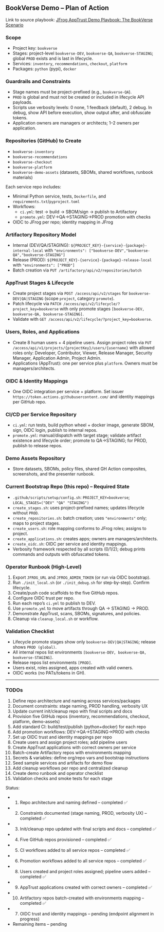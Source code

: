 ## BookVerse Demo – Plan of Action

Link to source playbook: [JFrog AppTrust Demo Playbook: The BookVerse Scenario](https://docs.google.com/document/d/1IJZDSFB_AtP4JDqHjWQ6z_geb--fngAnqup2TTGRNrw/edit?usp=sharing)

### Scope
- Project key: `bookverse`
- Stages: project-level `bookverse-DEV`, `bookverse-QA`, `bookverse-STAGING`; global `PROD` exists and is last in lifecycle.
- Services: `inventory`, `recommendations`, `checkout`, `platform`
- Packages: `python` (pypi), `docker`

### Guardrails and Constraints
- Stage names must be project-prefixed (e.g., `bookverse-QA`).
- `PROD` is global and must not be created or included in lifecycle API payloads.
- Scripts use verbosity levels: 0 none, 1 feedback (default), 2 debug. In debug, show API before execution, show output after, and obfuscate tokens.
- Application owners are managers or architects; 1–2 owners per application.

### Repositories (GitHub) to Create
- `bookverse-inventory`
- `bookverse-recommendations`
- `bookverse-checkout`
- `bookverse-platform`
- `bookverse-demo-assets` (datasets, SBOMs, shared workflows, runbook materials)

Each service repo includes:
- Minimal Python service, tests, `Dockerfile`, and `requirements.txt`/`pyproject.toml`
- Workflows:
  - `ci.yml`: test → build → SBOM/sign → publish to Artifactory
  - `promote.yml`: DEV→QA→STAGING→PROD promotion with checks
- OIDC to JFrog per repo; identity mapping in JFrog

### Artifactory Repository Model
- Internal (DEV/QA/STAGING): `${PROJECT_KEY}-{service}-{package}-internal-local` with `"environments": ["bookverse-DEV","bookverse-QA","bookverse-STAGING"]`
- Release (PROD): `${PROJECT_KEY}-{service}-{package}-release-local` with `"environments": ["PROD"]`
- Batch creation via `PUT /artifactory/api/v2/repositories/batch`

### AppTrust Stages & Lifecycle
- Create project stages via `POST /access/api/v2/stages` for `bookverse-DEV|QA|STAGING` (scope `project`, category `promote`).
- Patch lifecycle via `PATCH /access/api/v2/lifecycle/?project_key=bookverse` with only promote stages `[bookverse-DEV, bookverse-QA, bookverse-STAGING]`.
- Validate with `GET /access/api/v2/lifecycle/?project_key=bookverse`.

### Users, Roles, and Applications
- Create 8 human users + 4 pipeline users. Assign project roles via `PUT /access/api/v1/projects/{projectKey}/users/{username}` with allowed roles only: Developer, Contributor, Viewer, Release Manager, Security Manager, Application Admin, Project Admin.
- Applications (AppTrust): one per service plus `platform`. Owners must be managers/architects.

### OIDC & Identity Mappings
- One OIDC integration per service + platform. Set issuer `https://token.actions.githubusercontent.com/` and identity mappings per GitHub repo.

### CI/CD per Service Repository
- `ci.yml`: run tests, build python wheel + docker image, generate SBOM, sign, OIDC login, publish to internal repos.
- `promote.yml`: manual/dispatch with target stage; validate artifact existence and lifecycle order; promote to QA→STAGING; for PROD, publish to release repos.

### Demo Assets Repository
- Store datasets, SBOMs, policy files, shared GH Action composites, screenshots, and the presenter runbook.

### Current Bootstrap Repo (this repo) – Required State
- `.github/scripts/setup/config.sh`: `PROJECT_KEY=bookverse`; `LOCAL_STAGES=("DEV" "QA" "STAGING")`
- `create_stages.sh`: uses project-prefixed names; updates lifecycle without `PROD`.
- `create_repositories.sh`: batch creation; uses `"environments"` only; maps to project stages.
- `create_users.sh`: role mapping conforms to JFrog roles; assigns to project.
- `create_applications.sh`: creates apps; owners are managers/architects.
- `create_oidc.sh`: OIDC per service and identity mappings.
- Verbosity framework respected by all scripts (0/1/2); debug prints commands and outputs with obfuscated tokens.

### Operator Runbook (High-Level)
1. Export `JFROG_URL` and `JFROG_ADMIN_TOKEN` (or run via OIDC bootstrap).
2. Run `./init_local.sh` (or `./init_debug.sh` for step-by-step). Confirm lifecycle.
3. Create/push code scaffolds to the five GitHub repos.
4. Configure OIDC trust per repo.
5. Run each repo’s `ci.yml` to publish to DEV.
6. Use `promote.yml` to move artifacts through QA → STAGING → PROD.
7. Demonstrate AppTrust, scans, SBOMs, signatures, and policies.
8. Cleanup via `cleanup_local.sh` or workflow.

### Validation Checklist
- Lifecycle promote stages show only `bookverse-DEV|QA|STAGING`; release shows `PROD (global)`.
- All internal repos list environments `[bookverse-DEV, bookverse-QA, bookverse-STAGING]`.
- Release repos list environments `[PROD]`.
- Users exist, roles assigned, apps created with valid owners.
- OIDC works (no PATs/tokens in GH).

---

### TODOs

1) Define repo architecture and naming across services/packages
2) Document constraints: stage naming, PROD handling, verbosity UX
3) Update current init/cleanup repo with final scripts and docs
4) Provision five GitHub repos (inventory, recommendations, checkout, platform, demo-assets)
5) Add standard CI: build/test/publish (python+docker) for each repo
6) Add promotion workflows: DEV→QA→STAGING→PROD with checks
7) Set up OIDC trust and identity mappings per repo
8) Create users and assign project roles; add pipeline users
9) Create AppTrust applications with correct owners per service
10) Batch-create Artifactory repos with environments mapping
11) Secrets & variables: define org/repo vars and bootstrap instructions
12) Seed sample services and artifacts for demo flow
13) Add cleanup workflows per repo and centralized cleanup
14) Create demo runbook and operator checklist
15) Validation checks and smoke tests for each stage

Status:
- 1) Repo architecture and naming defined – completed ✅
- 2) Constraints documented (stage naming, PROD, verbosity UX) – completed ✅
- 3) Init/cleanup repo updated with final scripts and docs – completed ✅
- 4) Five GitHub repos provisioned – completed ✅
- 5) CI workflows added to all service repos – completed ✅
- 6) Promotion workflows added to all service repos – completed ✅
- 8) Users created and project roles assigned; pipeline users added – completed ✅
- 9) AppTrust applications created with correct owners – completed ✅
- 10) Artifactory repos batch-created with environments mapping – completed ✅
- 7) OIDC trust and identity mappings – pending (endpoint alignment in progress)
- Remaining items – pending


